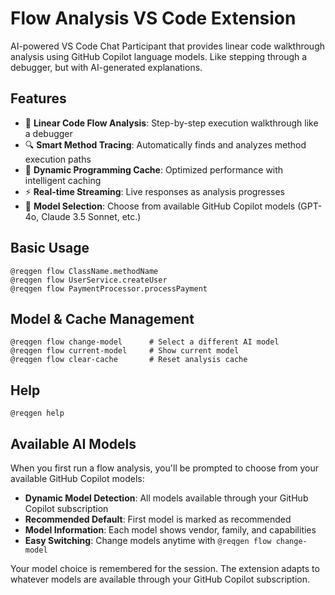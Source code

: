 # Flow Analysis VS Code Extension

AI-powered VS Code Chat Participant that provides linear code walkthrough analysis using GitHub Copilot language models. Like stepping through a debugger, but with AI-generated explanations.

## Features

- 🚀 **Linear Code Flow Analysis**: Step-by-step execution walkthrough like a debugger
- 🔍 **Smart Method Tracing**: Automatically finds and analyzes method execution paths
- 🧠 **Dynamic Programming Cache**: Optimized performance with intelligent caching
- ⚡ **Real-time Streaming**: Live responses as analysis progresses
- 🤖 **Model Selection**: Choose from available GitHub Copilot models (GPT-4o, Claude 3.5 Sonnet, etc.)

## Basic Usage

```
@reqgen flow ClassName.methodName
@reqgen flow UserService.createUser
@reqgen flow PaymentProcessor.processPayment
```

## Model & Cache Management

```
@reqgen flow change-model      # Select a different AI model
@reqgen flow current-model     # Show current model
@reqgen flow clear-cache       # Reset analysis cache
```

## Help

```
@reqgen help
```

## Available AI Models

When you first run a flow analysis, you'll be prompted to choose from your available GitHub Copilot models:

- **Dynamic Model Detection**: All models available through your GitHub Copilot subscription
- **Recommended Default**: First model is marked as recommended
- **Model Information**: Each model shows vendor, family, and capabilities
- **Easy Switching**: Change models anytime with `@reqgen flow change-model`

Your model choice is remembered for the session. The extension adapts to whatever models are available through your GitHub Copilot subscription.
